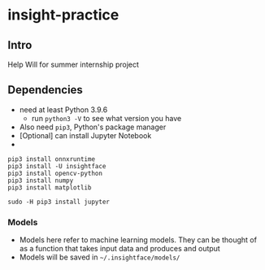 # insight-practice

## Intro
Help Will for summer internship project



## Dependencies
* need at least Python 3.9.6
    * run ```python3 -V``` to see what version you have
* Also need `pip3`, Python's package manager
* [Optional] can install Jupyter Notebook
* 

```
pip3 install onnxruntime
pip3 install -U insightface
pip3 install opencv-python
pip3 install numpy
pip3 install matplotlib

sudo -H pip3 install jupyter

```

### Models
* Models here refer to machine learning models. They can be thought of as a function that takes input data and produces and output
* Models will be saved in ```~/.insightface/models/```

